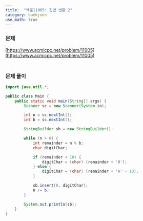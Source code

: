 ```yaml
---
title:  "백준11005: 진법 변환 2"
category: baekjoon
use_math: true
---
```




### 문제

[https://www.acmicpc.net/problem/11005](https://www.acmicpc.net/problem/11005)



### <br>문제 풀이

```java
import java.util.*;

public class Main {
    public static void main(String[] args) {
        Scanner sc = new Scanner(System.in);

        int n = sc.nextInt();
        int b = sc.nextInt();

        StringBuilder sb = new StringBuilder();

        while (n > 0) {
            int remainder = n % b;
            char digitChar;

            if (remainder < 10) {
                digitChar = (char) (remainder + '0');
            } else {
                digitChar = (char) (remainder + 'A' - 10);
            }

            sb.insert(0, digitChar);
            n /= b;
        }

        System.out.println(sb);
    }
}
```


